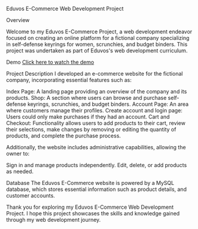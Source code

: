 
Eduvos E-Commerce Web Development Project

Overview

Welcome to my Eduvos E-Commerce Project, a web development endeavor focused on creating an online platform for a fictional company specializing in self-defense keyrings for women, scrunchies, and budget binders. This project was undertaken as part of Eduvos's web development curriculum.

Demo
[Click here to watch the demo](https://www.loom.com/share/c4b137383b2d4f6db53b0a70b76c3e41?sid=3f8517fd-9d5a-44a5-aa6a-497d200c08e0)

Project Description
I developed an e-commerce website for the fictional company, incorporating essential features such as:

Index Page: A landing page providing an overview of the company and its products.
Shop: A section where users can browse and purchase self-defense keyrings, scrunchies, and budget binders.
Account Page: An area where customers manage their profiles.
Create account and login page: Users could only make purchases if they had an account.
Cart and Checkout: Functionality allows users to add products to their cart, review their selections, make changes by removing or editing the quantity of products, and complete the purchase process.

Additionally, the website includes administrative capabilities, allowing the owner to:

Sign in and manage products independently.
Edit, delete, or add products as needed.

Database
The Eduvos E-Commerce website is powered by a MySQL database, which stores essential information such as product details, and customer accounts.

Thank you for exploring my Eduvos E-Commerce Web Development Project. I hope this project showcases the skills and knowledge gained through my web development journey.


